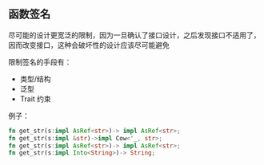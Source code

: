## 函数签名

尽可能的设计更宽泛的限制，因为一旦确认了接口设计，之后发现接口不适用了，因而改变接口，这种会破坏性的设计应该尽可能避免

限制签名的手段有：

- 类型/结构
- 泛型
- Trait 约束

例子：

```rs
fn get_str(s:impl AsRef<str>)-> impl AsRef<str>;
fn get_str(s:impl &str)->impl Cow<'_, str>;
fn get_str(s:impl AsRef<str>)-> impl AsRef<str>;
fn get_str(s:impl Into<String>)-> String;
```
